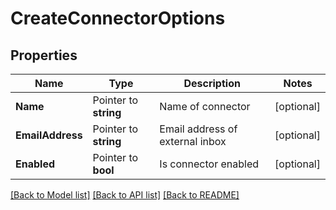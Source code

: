 # CreateConnectorOptions

## Properties

Name | Type | Description | Notes
------------ | ------------- | ------------- | -------------
**Name** | Pointer to **string** | Name of connector | [optional] 
**EmailAddress** | Pointer to **string** | Email address of external inbox | [optional] 
**Enabled** | Pointer to **bool** | Is connector enabled | [optional] 

[[Back to Model list]](../README#documentation-for-models) [[Back to API list]](../README#documentation-for-api-endpoints) [[Back to README]](../README)



